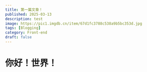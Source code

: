 ```yaml
---
title: 第一篇文章！
published: 2025-03-13
description: test
image: https://pic1.imgdb.cn/item/67d1fc3788c538a9b5bc353d.jpg
tags: [Blogging]
category: Front-end
draft: false
---
```


# **你好！世界！**
